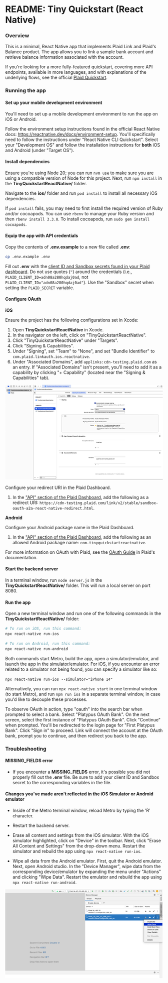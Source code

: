 # README: Tiny Quickstart (React Native)

### Overview

This is a minimal, React Native app that implements Plaid Link and Plaid's Balance product. The app allows you to link a sample bank account and retrieve balance information associated with the account.

If you're looking for a more fully-featured quickstart, covering more API endpoints, available in more languages, and with explanations of the underlying flows, see the official [Plaid Quickstart](https://www.plaid.com/docs/quickstart). 

### Running the app

#### Set up your mobile development environment

You'll need to set up a mobile development environment to run the app on iOS or Android. 

Follow the environment setup instructions found in the official React Native docs: https://reactnative.dev/docs/environment-setup. You'll specifically need to follow the instructions under "React Native CLI Quickstart". Select your "Development OS" and follow the installation instructions for **both** iOS and Android (under "Target OS").

#### Install dependencies

Ensure you're using Node 20; you can run `nvm use` to make sure you are using a compatible version of Node for this project. Next, run `npm install` in the **TinyQuickstartReactNative/** folder.

Navigate to the **ios/** folder and run `pod install` to install all necessary iOS dependencies.

If `pod install` fails, you may need to first install the required version of Ruby and/or cocoapods. You can use `rbenv` to manage your Ruby version and then `rbenv install 3.3.0`. To install cocoapods, run `sudo gem install cocoapods`.

#### Equip the app with API credentials

Copy the contents of **.env.example** to a new file called **.env**:

```bash
cp .env.example .env
```

Fill out **.env** with the [client ID and Sandbox secrets found in your Plaid dashboard](https://dashboard.plaid.com/team/keys). Do not use quotes (`"`) around the credentials (i.e., `PLAID_CLIENT_ID=adn08a280hqdaj0ad`, not `PLAID_CLIENT_ID="adn08a280hqdaj0ad"`). Use the "Sandbox" secret when setting the `PLAID_SECRET` variable.

#### Configure OAuth

**iOS**

Ensure the project has the following configurations set in Xcode:

1. Open **TinyQuickstartReactNative** in Xcode. 
2. In the navigator on the left, click on "TinyQuickstartReactNative".
3. Click "TinyQuickstartReactNative" under "Targets".
4. Click "Signing & Capabilities".
5. Under "Signing", set "Team" to "None", and set "Bundle Identifier" to `com.plaid.linkauth.ios.reactnative`.
6. Under "Associated Domains", add `applinks:cdn-testing.plaid.com` as an entry. If "Associated Domains" isn't present, you'll need to add it as a capability by clicking "+ Capability" (located near the "Signing & Capabilities" tab).

![Xcode configuration](./xcode-config.png)

Configure your redirect URI in the Plaid Dashboard.

1. In the ["API" section of the Plaid Dashboard](https://dashboard.plaid.com/team/api), add the following as a redirect URI: `https://cdn-testing.plaid.com/link/v2/stable/sandbox-oauth-a2a-react-native-redirect.html`.

**Android**

Configure your Android package name in the Plaid Dashboard.

1. In the ["API" section of the Plaid Dashboard](https://dashboard.plaid.com/team/api), add the following as an allowed Android package name: `com.tinyquickstartreactnative`.

For more information on OAuth with Plaid, see the [OAuth Guide](https://plaid.com/docs/link/oauth/) in Plaid's documentation.

#### Start the backend server

In a terminal window, run `node server.js` in the **TinyQuickstartReactNative/** folder. This will run a local server on port 8080.

#### Run the app

Open a new terminal window and run one of the following commands in the **TinyQuickstartReactNative/** folder:

```bash
# To run on iOS, run this command:
npx react-native run-ios
```

```bash
# To run on Android, run this command:
npx react-native run-android
```

Both commands start Metro, build the app, open a simulator/emulator, and launch the app in the simulator/emulator. For iOS, if you encounter an error related to a simulator not being found, you can specify a simulator like so:

`npx react-native run-ios --simulator="iPhone 14"`

Alternatively, you can run `npx react-native start` in one terminal window (to start Metro), and run `npm run ios` in a separate terminal window, in case you'd like to decouple these processes.

To observe OAuth in action, type "oauth" into the search bar when prompted to select a bank. Select "Platypus OAuth Bank". On the next screen, select the first instance of "Platypus OAuth Bank". Click "Continue" when prompted. You'll be redirected to the login page for "First Platypus Bank". Click "Sign in" to proceed. Link will connect the account at the OAuth bank, prompt you to continue, and then redirect you back to the app.

### Troubleshooting

#### MISSING_FIELDS error

* If you encounter a **MISSING_FIELDS** error, it's possible you did not properly fill out the **.env** file. Be sure to add your client ID and Sandbox secret to the corresponding variables in the file.

#### Changes you've made aren't reflected in the iOS Simulator or Android emulator

* Inside of the Metro terminal window, reload Metro by typing the 'R' character.

* Restart the backend server.

* Erase all content and settings from the iOS simulator. With the iOS simulator highlighted, click on "Device" in the toolbar. Next, click "Erase All Content and Settings" from the drop-down menu. Restart the simulator and rebuild the app using `npx react-native run-ios`.

* Wipe all data from the Android emulator. First, quit the Android emulator. Next, open Android studio. In the "Device Manager", wipe data from the corresponding device/emulator by expanding the menu under "Actions" and clicking "Wipe Data". Restart the emulator and rebuild the app using `npx react-native run-android`.

![Android Studio wipe data](./android-studio-wipe-data.png)
